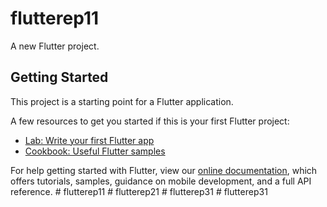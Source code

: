 # flutterep11

A new Flutter project.

## Getting Started

This project is a starting point for a Flutter application.

A few resources to get you started if this is your first Flutter project:

- [Lab: Write your first Flutter app](https://flutter.dev/docs/get-started/codelab)
- [Cookbook: Useful Flutter samples](https://flutter.dev/docs/cookbook)

For help getting started with Flutter, view our
[online documentation](https://flutter.dev/docs), which offers tutorials,
samples, guidance on mobile development, and a full API reference.
#   f l u t t e r e p 1 1  
 #   f l u t t e r e p 2 1  
 #   f l u t t e r e p 3 1  
 #   f l u t t e r e p 3 1  
 
